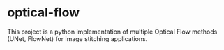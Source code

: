 # optical-flow
This project is a python implementation of multiple Optical Flow methods (UNet, FlowNet) for image stitching applications. 
